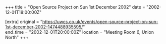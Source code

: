 +++
title = "Open Source Project on Sun 1st December 2002"
date = "2002-12-01T18:00:00Z"

[extra]
original = "https://uwcs.co.uk/events/open-source-project-on-sun-1st-december-2002-1474488935595/"    
end_time = "2002-12-01T20:00:00Z"
location = "Meeting Room 6, Union North"
+++



